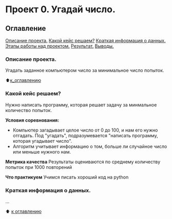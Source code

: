 # Проект 0. Угадай число.

## Оглавление
[Описание проекта.]()
[Какой кейс решаем?]()
[Краткая информация о данных.]()
[Этапы работы над проектом.]()
[Результат.]()
[Выводы.]()

### Описание проекта.
Угадать заданное компьютером число за минимальное число попыток.

:arrow_up:[к_оглавлению]()

### Какой кейс решаем?
Нужно написать программу, которая решает задачу за минмальное количество попыток.

**Условия соревнования:**
- Компьютер загадывает целое число от 0 до 100, и нам его нужно отгадать. Под "угадать", подразумевается "написать программу, которая угадывает число".
- Алгоритм учитывает информацию о том, больше ли случайное число или меньше нужного нам.

**Метрика качества**
Результаты оцениваются по среднему количеству попыток при 1000 повторений

**Что практикуем**
Учимся писать хороший код на python

### Краткая информация о данных.
...

:arrow_up: [к оглавлению]()


